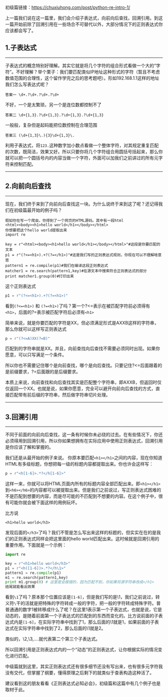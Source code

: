 


初级篇链接：https://chuxiuhong.com/post/python-re-intro-1/

上一篇我们说在这一篇里，我们会介绍子表达式，向前向后查找，回溯引用。到这一篇开始前除了回溯引用在一些场合不可替代以外，大部分情况下的正则表达式你应该都会写了。

## 1.子表达式

---------

子表达式的概念特别好理解。其实它就是将几个字符的组合形式看做一个大的“字符”。不好理解？举个栗子：我们要匹配类似IP地址这种形式的字符（暂且不考虑数值范围的合理性，这个留作学完之后的思考题吧）。形如192.168.1.1这样的地址我们怎么写表达式呢？
    
    答案一 \d+.?\d+.?\d+.?\d+
不好，一个是太繁琐，另一个是连位数都控制不了

    答案二 \d+{1,3}.?\d+{1,3}.?\d+{1,3}.?\d+{1,3}

一般般，复杂但是起码能把位数控制在合理范围

    答案三 (\d+{1,3}\.){3}\d+{1,3}\.

利用子表达式，将`123.`这种数字加小数点看做一个整体字符，对其规定重复匹配的次数，既简洁，效果又好。所以只要你将几个字符组合用圆括号括起来，那么你就可以把一个圆括号内的内容当做一个字符，外面可以加我们之前讲过的所有元字符来控制匹配。

----------

## 2.向前向后查找

----------


现在，我们终于来到了向前向后查找这一块。为什么说终于来到这了呢？还记得我们在初级篇最开始的例子吗？
```
假如你在写一个爬虫，你得到了一个网页的HTML源码。其中有一段html
<html><body><h1>hello world</h1></body></html>
你想要把这个hello world提取出来
import re

key = r"<html><body><h1>hello world</h1></body></html>"#这段是你要匹配的文本
p1 = r"(?<=<h1>).+?(?=</h1>)"#这是我们写的正则表达式规则，你现在可以不理解啥意思
pattern1 = re.compile(p1)#我们在编译这段正则表达式
matcher1 = re.search(pattern1,key)#在源文本中搜索符合正则表达式的部分
print matcher1.group(0)#打印出来
```

这个正则表达式
```python
p1 = r"(?<=<h1>).+?(?=<h1>)"
```

看到`(?<=<h1>)` 和 `(?=<h1>)`了吗？第一个?<=表示在被匹配字符前必须得有`<h1>`，后面的?=表示被匹配字符后必须有`<h1>`

简单来说，就是你要匹配的字符是XX，但必须满足形式是AXXB这样的字符串，那么你就可以这样写正则表达式
```python
p = r"(?<=A)XX(?=B)"
```
匹配到的字符串就是XX。并且，向前查找向后查找不需要必须同时出现。如果你愿意，可以只写满足一个条件。

所以你也不需要记住哪个是向前查找，哪个是向后查找。只要记住?<=后面跟着的是前缀要求，?=后面跟的是后缀要求。

本质上来说，向前查找和向后查找其实是匹配整个字符串，即AXXB，但返回时仅仅返回一个XX。也就是说，如果你愿意，完全可以避开向前向后查找的方式，直接匹配带有前后缀的字符串，然后做字符串切片处理。

-------

## 3.回溯引用

-------

不同于前面的向前向后查找，这一条有时候你未必绕的过去。在有些情况下，你还必须得用到回溯引用，所以你如果想拥有在实际应用中使用正则表达式，回溯引用是你应该了解和掌握的。

我们还是从最开始的例子来说。
你原本要匹配`<h1></h1>`之间的内容，现在你知道HTML有多级标题，你想把每一级的标题内容都提取出来。你也许会这样写：
```python
p = r"<h[1-6]>.*?</h[1-6]>"
```

这样一来，你就可以将HTML页面内所有的标题内容全部匹配出来。即`<h1></h1>`到`<h6></h6>`的内容都可以被提取出来。但是我们之前说过，写正则表达式困难的不是匹配到想要的内容，而是尽可能的不匹配到不想要的内容。在这个例子中，很有可能你就会被下面这样的用例玩坏。

比方说
```
<h1>hello world</h3>
```
发现后面的`</h3>`了吗？我们不管是怎么写出来这样的标题的，但实实在在的是我们的正则表达式同样会把这里面的hello world匹配出来。这时候就是回溯引用的重要作用。下面就是一个示例：

```python
import re

key = r"<h1>hello world</h3>"
p1 = r"<h([1-6])>.*?</h\1>"
pattern1 = re.compile(p1)
m1 = re.search(pattern1,key)
print m1.group(0) # 这里是会报错的，因为匹配不到，你如果将源字符串改成</h1>
结尾就能看出效果
```

看到`\1`了吗？原本那个位置应该是`[1-6]`，但是我们写的是\1，我们之前说过，转义符`\`干的活就是把特殊的字符转成一般的字符，把一般的字符转成特殊字符。普普通通的数字1被转移成什么了呢？在这里1表示第一个子表达式，也就是说，它是动态的，是随着前面第一个子表达式的匹配到的东西而变化的。比方说前面的子表达式内是`[1-6]`，在实际字符串中找到了1，那么后面的\1就是1，如果前面的子表达式在实际字符串中找到了2，那么后面的\1就是2。

类似的，\2,\3,....就代表第二个第三个子表达式。

所以回溯引用是正则表达式内的一个“动态”的正则表达式，让你根据实际的情况变化进行匹配。

中级篇就到这里，其实正则表达式还有很多细节还没有写出来，也有很多元字符我没有交代，但掌握了纲要，懂得原理之后剩下的就类似于查表构造这种活了。

建议看到这的朋友看看《正则表达式必知必会》，初级篇和这篇中有几个例子也是取材于此。
